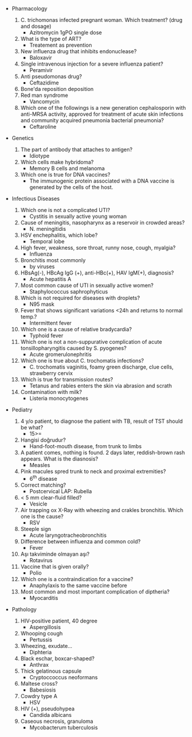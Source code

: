 - Pharmacology
  1. C. trichomonas infected pregnant woman. Which treatment? (drug and dosage)
      - Azitromycin 1gPO single dose
  2. What is the type of ART?
      - Treatement as prevention
  3. New influenza drug that inhibits endonuclease?
      - Baloxavir
  4. Single intravenous injection for a severe influenza patient?
      - Peramivir
  5. Anti pseudomonas drug?
      - Ceftazidime
  6. Bone'da reposition deposition
  7. Red man syndrome
      - Vancomycin
  8. Which one of the followings is a new generation cephalosporin with anti-MRSA activity,
     approved for treatment of acute skin infections and community acquired pneumonia bacterial pneumonia?
      - Ceftaroline
- Genetics
  1. The part of antibody that attaches to antigen?
      - Idiotype
  2. Which cells make hybridoma?
      - Memory B cells and melanoma
  3. Which one is true for DNA vaccines?
      - The immunogenic protein associated with a DNA vaccine is generated by the cells of the host.

- Infectious Diseases
  1. Which one is not a complicated UTI?
      - Cystitis in sexually active young woman
  2. Cause of meningitis, nasopharynx as a reservoir in crowded areas?
      - N. meningitidis
  3. HSV enchephalitis, which lobe?
      - Temporal lobe
  4. High fever, weakness, sore throat, runny nose, cough, myalgia?
      - Influenza
  5. Bronchitis most commonly
      - by viruses
  6. HBsAg(-), HBcAg IgG (+), anti-HBc(+), HAV IgM(+), diagnosis?
      - Acute hepatitis A
  7. Most common cause of UTI in sexually active women?
      - Staphylococcus saphrophyticus
  8. Which is not required for diseases with droplets?
      - N95 mask
  9. Fever that shows significant variations <24h and returns to normal temp.?
      - Intermittent fever
  10. Which one is a cause of relative bradycardia?
      - Typhoid fever
  11. Which one is not a non-suppurative complication of acute tonsillopharyngitis caused by S. pyogenes?
      - Acute gromerulonephritis
  12. Which one is true about C. trochomatis infections?
      - C. trochomatis vaginitis, foamy green discharge, clue cells, strawberry cervix
  13. Which is true for transmission routes?
      - Tetanus and rabies enters the skin via abrasion and scrath
  14. Contamination with milk?
      - Listeria monocytogenes

- Pediatry
  1. 4 y/o patient, to diagnose the patient with TB, result of TST should be what?
      - 15>=
  2. Hangisi doğrudur?
      - Hand-foot-mouth disease, from trunk to limbs
  3. A patient comes, nothing is found. 2 days later, reddish-brown rash appears. What is the diasnosis?
      - Measles
  4. Pink macules spred trunk to neck and proximal extremities?
      - 6<sup>th</sup> disease
  5. Correct matching?
      - Postcervical LAP: Rubella
  6. < 5 mm clear-fluid filled?
      - Vesicle
  7. Air trapping ox X-Ray with wheezing and crakles bronchitis. Which one is the cause?
      - RSV
  8. Steeple sign
      - Acute laryngotracheobronchitis
  9. Difference between influenza and common cold?
      - Fever
  10. Aşı takviminde olmayan aşı?
      - Rotavirus
  11. Vaccine that is given orally?
      - Polio
  12. Which one is a contraindication for a vaccine?
      - Anaphylaxis to the same vaccine before
  13. Most common and most important complication of diptheria?
      - Myocarditis

- Pathology
  1. HIV-positive patient, 40 degree
      - Aspergillosis
  1. Whooping cough
      - Pertussis
  1. Wheezing, exudate...
      - Diphteria
  1. Black eschar, boxcar-shaped?
      - Anthrax
  1. Thick gelatinous capsule
      - Cryptoccoccus neoformans
  1. Maltese cross?
      - Babesiosis
  1. Cowdry type A
      - HSV
  1. HIV (+), pseudohypea
      - Candida albicans
  1. Caseous necrosis, granuloma
      - Mycobacterum tuberculosis